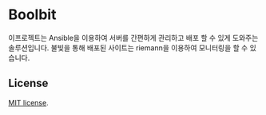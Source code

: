# Boolbit 

이프로젝트는 Ansible을 이용하여 서버를 간편하게 관리하고 배포 할 수 있게 도와주는 솔루션입니다. 
불빛을 통해 배포된 사이트는 riemann을 이용하여 모니터링을 할 수 있습니다.

## License

[MIT license](http://opensource.org/licenses/MIT).
